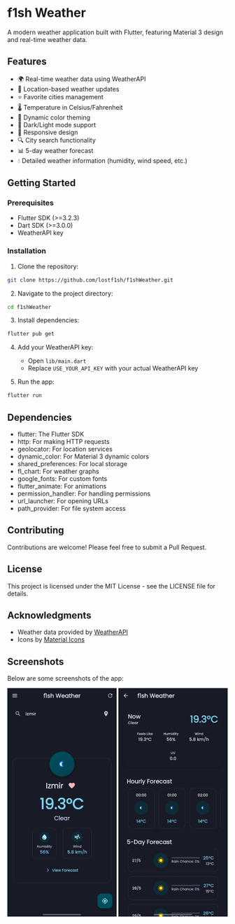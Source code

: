 # f1sh Weather

A modern weather application built with Flutter, featuring Material 3 design and real-time weather data.

## Features

- 🌍 Real-time weather data using WeatherAPI
- 📍 Location-based weather updates
- ⭐ Favorite cities management
- 🌡️ Temperature in Celsius/Fahrenheit
- 🌈 Dynamic color theming
- 🌙 Dark/Light mode support
- 📱 Responsive design
- 🔍 City search functionality
- 📊 5-day weather forecast
- 💧 Detailed weather information (humidity, wind speed, etc.)

## Getting Started

### Prerequisites

- Flutter SDK (>=3.2.3)
- Dart SDK (>=3.0.0)
- WeatherAPI key

### Installation

1. Clone the repository:
```bash
git clone https://github.com/lostf1sh/f1shWeather.git
```

2. Navigate to the project directory:
```bash
cd f1shWeather
```

3. Install dependencies:
```bash
flutter pub get
```

4. Add your WeatherAPI key:
   - Open `lib/main.dart`
   - Replace `USE_YOUR_API_KEY` with your actual WeatherAPI key

5. Run the app:
```bash
flutter run
```

## Dependencies

- flutter: The Flutter SDK
- http: For making HTTP requests
- geolocator: For location services
- dynamic_color: For Material 3 dynamic colors
- shared_preferences: For local storage
- fl_chart: For weather graphs
- google_fonts: For custom fonts
- flutter_animate: For animations
- permission_handler: For handling permissions
- url_launcher: For opening URLs
- path_provider: For file system access

## Contributing

Contributions are welcome! Please feel free to submit a Pull Request.

## License

This project is licensed under the MIT License - see the LICENSE file for details.

## Acknowledgments

- Weather data provided by [WeatherAPI](https://www.weatherapi.com/)
- Icons by [Material Icons](https://fonts.google.com/icons)

## Screenshots

Below are some screenshots of the app:

<p align="center">
  <img src="screenshots/home.jpg" alt="Home Screen" width="250"/>
  <img src="screenshots/forecast.jpg" alt="Forecast Screen" width="250"/>
</p>
